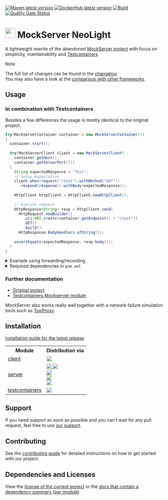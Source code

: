 [![Maven latest version](https://img.shields.io/maven-central/v/software.xdev.mockserver/client?logo=apache%20maven)](https://mvnrepository.com/artifact/software.xdev.mockserver/client)
[![DockerHub latest version](https://img.shields.io/docker/v/xdevsoftware/mockserver?sort=semver&logo=docker&label=DockerHub)](https://hub.docker.com/r/xdevsoftware/mockserver)
[![Build](https://img.shields.io/github/actions/workflow/status/xdev-software/mockserver-neolight/check-build.yml?branch=develop)](https://github.com/xdev-software/mockserver-neolight/actions/workflows/check-build.yml?query=branch%3Adevelop)
[![Quality Gate Status](https://sonarcloud.io/api/project_badges/measure?project=xdev-software_mockserver-neolight&metric=alert_status)](https://sonarcloud.io/dashboard?id=xdev-software_mockserver-neolight)

# <img src="./assets/logo.avif" height=32 /> MockServer NeoLight

A lightweight rewrite of the abandoned [MockServer project](https://github.com/mock-server/mockserver) with focus on simplicity, maintainability and [Testcontainers](https://java.testcontainers.org/).

> [!NOTE]
> The full list of changes can be found in the [changelog](./CHANGELOG.md#100).<br/>
> You may also have a look at the [comparison with other frameworks](./COMPARISON.md).

## Usage

### In combination with Testcontainers
Besides a few differences the usage is mostly identical to the original project.

```java
try(MockServerContainer container = new MockServerContainer())
{
  container.start();
  
  try(MockServerClient client = new MockServerClient(
    container.getHost(),
    container.getServerPort()))
  {
    String expectedResponse = "Test";
    // Setup expectation
    client.when(request("/test").withMethod("GET"))
      .respond(response().withBody(expectedResponse));
    
    HttpClient httpClient = HttpClient.newHttpClient();
    
    // Execute request
    HttpResponse<String> resp = httpClient.send(
      HttpRequest.newBuilder()
        .uri(URI.create(container.getEndpoint() + "/test"))
        .GET()
        .build(),
      HttpResponse.BodyHandlers.ofString());
    
    assertEquals(expectedResponse, resp.body());
  }
}
```

<details><summary>Example using forwarding/recording</summary>

```java
try(MockServerContainer container = new MockServerContainer())
{
  container.start();
  
  try(MockServerClient client = new MockServerClient(
    container.getHost(),
    container.getServerPort()))
  {
    // Setup forwarding
    client.when(request("/"))
      .forward(HttpForward.forward().withHost("my-nginx.local"));
    
    HttpClient httpClient = HttpClient.newHttpClient();
    
    // Execute request
    HttpResponse<String> resp = httpClient.send(
      HttpRequest.newBuilder()
        .uri(URI.create(container.getEndpoint() + "/"))
        .GET()
        .build(),
      HttpResponse.BodyHandlers.ofString());
    
    assertTrue(resp.body().contains("Welcome to nginx!"));
    
    // You can also retrieve requests, expectations and responses
    String recorded =
      client.retrieveRecordedRequestsAndResponses(request("/"), Format.JSON);
    // or generate the code for writing them
    String codeToGenerateExpectation =
      client.retrieveRecordedExpectations(request("/"), Format.JAVA);
  }
}
```

The returned ``codeToGenerateExpectation`` will look like this:
```java
new MockServerClient("localhost", 1080)
.when(
        request()
                .withMethod("GET")
                .withPath("/")
                ...,
        Times.once(),
        TimeToLive.unlimited(),
        0
)
.respond(
        response()
                .withStatusCode(200)
                .withReasonPhrase("OK")
                .withHeaders(...)
                .withBody("<!DOCTYPE html>\n<html>\n<head>\n<title>Welcome to nginx!</title>...")
);
```

</details>

<details><summary>Required dependencies in <code>pom.xml</code></summary>

```xml
<dependency>
   <groupId>software.xdev.mockserver</groupId>
   <artifactId>client</artifactId>
   <version>...</version>
   <scope>test</scope>
</dependency>
<dependency>
   <groupId>software.xdev.mockserver</groupId>
   <artifactId>testcontainers</artifactId>
   <version>...</version>
   <scope>test</scope>
</dependency>
```

</details>

### Further documentation
* [Original project](https://www.mock-server.com/)
* [Testcontainers Mockserver module](https://java.testcontainers.org/modules/mockserver/)

MockServer also works really well together with a network failure simulation tools such as [ToxiProxy](https://java.testcontainers.org/modules/toxiproxy/).

## Installation
[Installation guide for the latest release](https://github.com/xdev-software/mockserver-neolight/releases/latest#Installation)

<table>
  <tr>
    <th>Module</th>
    <th>Distribution via</th>
  </tr>
  <tr>
    <td><a href="./client/">client</a></td>
    <td>
      <a href="https://mvnrepository.com/artifact/software.xdev.mockserver/client">
        <img src="https://img.shields.io/maven-central/v/software.xdev.mockserver/client?logo=apache%20maven"/>
      </a>
    </td>
  </tr>
  <tr>
    <td><a href="./server/">server</a></td>
    <td>
      <a href="https://hub.docker.com/r/xdevsoftware/mockserver">
        <img src="https://img.shields.io/docker/v/xdevsoftware/mockserver?sort=semver&logo=docker&label=DockerHub"/>
        <img src="https://img.shields.io/docker/pulls/xdevsoftware/mockserver?logo=docker&label=pulls"/>
      </a>
      <br/>
      <a href="https://github.com/xdev-software/mockserver-neolight/pkgs/container/mockserver-neolight">
        <img src="https://img.shields.io/badge/ghcr.io-available-blue?logo=docker"/>
      </a>
      <br/>
      <a href="https://github.com/xdev-software/mockserver-neolight/releases/latest">
        <img src="https://img.shields.io/github/v/release/xdev-software/mockserver-neolight?logo=apache%20maven&label=github"/>
      </a>
      <br/>
      <a href="https://mvnrepository.com/artifact/software.xdev.mockserver/server">
        <img src="https://img.shields.io/maven-central/v/software.xdev.mockserver/server?logo=apache%20maven"/>
    </td>
  </tr>
  <tr>
    <td><a href="./testcontainers/">testcontainers</a></td>
    <td>
      <a href="https://mvnrepository.com/artifact/software.xdev.mockserver/testcontainers">
        <img src="https://img.shields.io/maven-central/v/software.xdev.mockserver/testcontainers?logo=apache%20maven"/>
      </a>
    </td>
  </tr>
</table>

## Support
If you need support as soon as possible and you can't wait for any pull request, feel free to use [our support](https://xdev.software/en/services/support).

## Contributing
See the [contributing guide](./CONTRIBUTING.md) for detailed instructions on how to get started with our project.

## Dependencies and Licenses
View the [license of the current project](LICENSE) or the [docs that contain a dependency summary (per module)](https://xdev-software.github.io/mockserver-neolight/)
